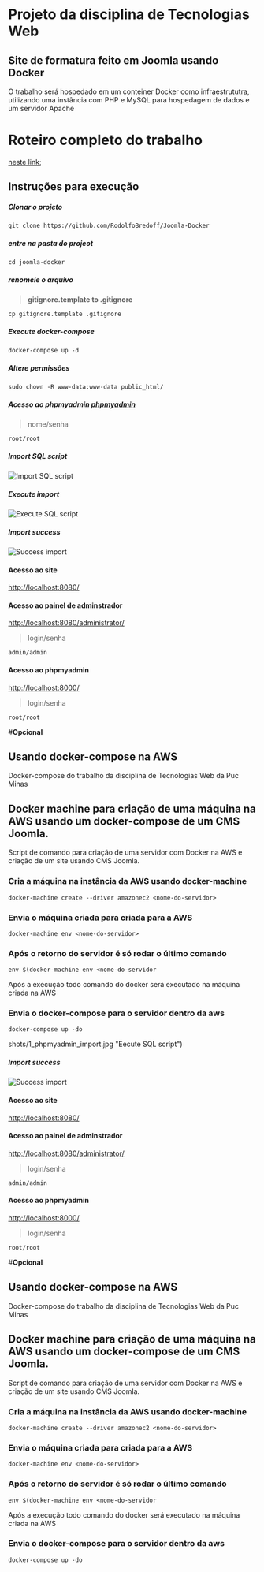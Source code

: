# Projeto da disciplina de Tecnologias Web

## Site de formatura feito em Joomla usando Docker

O trabalho será hospedado em um conteiner Docker como infraestrututra, 
utilizando uma instância com PHP e MySQL para hospedagem de dados e um servidor Apache

# Roteiro completo do trabalho
[neste link](http://www.sistemas.pucminas.br/sga4/SilverStream/Pages/pgAln_MaterialDidatico.html?seqTurma=9154100&seqTurmaFormatado=9154100&nomTurma=TECNOLOGIAS%20WEB&seqPlano=316044);


## Instruções para execução

##### Clonar o projeto
```
git clone https://github.com/RodolfoBredoff/Joomla-Docker
```

##### entre na pasta do projeot

```
cd joomla-docker
```

##### renomeie o arquivo
> **gitignore.template to .gitignore**

```
cp gitignore.template .gitignore
```

##### Execute docker-compose
```
docker-compose up -d
```

##### Altere permissões
```
sudo chown -R www-data:www-data public_html/
```

##### Acesso ao phpmyadmin [phpmyadmin](http://localhost:8000/) 
> nome/senha 
```
root/root
```

##### Import SQL script
![Import SQL script](https://github.com/RodolfoBredoff/TecwebSite/blob/master/screenshots/1_phpmyadmin_import.jpg "Import SQL script")

##### Execute import
![Execute SQL script](https://github.com/RodolfoBredoff/TecwebSite/blob/master/screenshots/2_phpmyadmin_execute.jpg "Eecute SQL script")
 
##### Import success
![Success import](https://github.com/RodolfoBredoff/TecwebSite/blob/master/screenshots/3_phpmyadmin_success.jpg "Success import")

#### Acesso ao site
[http://localhost:8080/](http://localhost:8080/)

#### Acesso ao painel de adminstrador
[http://localhost:8080/administrator/](http://localhost:8080/administrator/)
> login/senha
```
admin/admin
```

#### Acesso ao phpmyadmin
[http://localhost:8000/](http://localhost:8000/)
>  login/senha
```
root/root
```

#**Opcional**

## Usando docker-compose na AWS
Docker-compose do trabalho da disciplina de Tecnologias Web da Puc Minas
## Docker machine para criação de uma máquina na AWS usando um docker-compose de um CMS Joomla.

Script de comando para criação de uma servidor com Docker na AWS e criação de um site usando CMS Joomla.

### Cria a máquina na instância da AWS usando docker-machine
```
docker-machine create --driver amazonec2 <nome-do-servidor>
```

### Envia o máquina criada para criada para a AWS
```
docker-machine env <nome-do-servidor>
```

### Após o retorno do servidor é só rodar o último comando
```
env $(docker-machine env <nome-do-servidor
```

Após a execução todo comando do docker será executado na máquina criada na AWS

### Envia o docker-compose para o servidor dentro da aws
```
docker-compose up -do
```
shots/1_phpmyadmin_import.jpg "Eecute SQL script")
 
##### Import success
![Success import](https://github.com/rodolfobredoff/tecweb-joomla/blob/master/screenshots/1_phpmyadmin_import.jpg "Success import")

#### Acesso ao site
[http://localhost:8080/](http://localhost:8080/)

#### Acesso ao painel de adminstrador
[http://localhost:8080/administrator/](http://localhost:8080/administrator/)
> login/senha
```
admin/admin
```

#### Acesso ao phpmyadmin
[http://localhost:8000/](http://localhost:8000/)
>  login/senha
```
root/root
```

#**Opcional**

## Usando docker-compose na AWS
Docker-compose do trabalho da disciplina de Tecnologias Web da Puc Minas
## Docker machine para criação de uma máquina na AWS usando um docker-compose de um CMS Joomla.

Script de comando para criação de uma servidor com Docker na AWS e criação de um site usando CMS Joomla.

### Cria a máquina na instância da AWS usando docker-machine
```
docker-machine create --driver amazonec2 <nome-do-servidor>
```

### Envia o máquina criada para criada para a AWS
```
docker-machine env <nome-do-servidor>
```

### Após o retorno do servidor é só rodar o último comando
```
env $(docker-machine env <nome-do-servidor
```

Após a execução todo comando do docker será executado na máquina criada na AWS

### Envia o docker-compose para o servidor dentro da aws
```
docker-compose up -do
```
